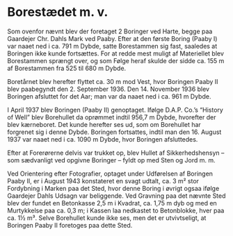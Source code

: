 # Borestædet m. v.

Som ovenfor nævnt blev der foretaget 2 Boringer ved Harte, begge paa Gaardejer Chr. Dahls Mark ved Paaby. Efter at den første Boring (Paaby I) var naaet ned i ca. 791 m Dybde, satte Borestammen sig fast, saaledes at Boringen ikke kunde fortsættes. For at redde mest muligt af Materiellet blev Borestammen sprængt over, og som Følge heraf skulde der sidde ca. 155 m af Borestammen fra 525 til 680 m Dybde.

Boretårnet blev herefter flyttet ca. 30 m mod Vest, hvor Boringen Paaby II blev paabegyndt den 2. September 1936. Den 14. November 1936 blev Boringen afsluttet for det Aar; man var da naaet ned i ca. 961 m Dybde.

I April 1937 blev Boringen (Paaby II) genoptaget. Ifølge D.A.P. Co.’s “History of Well” blev Borehullet da oprømmet indtil 956,7 m Dybde, hvorefter der blev kærneboret. Det kunde herefter ses ud, som om Borehullet har forgrenet sig i denne Dybde. Boringen fortsattes, indtil man den 16. August 1937 var naaet ned i ca. 1090 m Dybde, hvor Boringen afsluttedes.

Efter at Forerørerne delvis var trukket op, blev Hullet af Sikkerhedshensyn – som sædvanligt ved opgivne Boringer – fyldt op med Sten og Jord m. m.

Ved Orientering efter Fotografier, optaget under Udførelsen af Boringen Paaby II, er i August 1943 konstateret en svagt udtalt, ca. 3 m² stor Fordybning i Marken paa det Sted, hvor denne Boring i øvrigt ogsaa ifølge Gaardejer Dahls Udsagn var beliggende. Ved Gravning paa det nævnte Sted blev der fundet en Betonkasse 2,5 m i Kvadrat, ca. 1,75 m dyb og med en Murtykkelse paa ca. 0,3 m; i Kassen laa nedkastet to Betonblokke, hver paa ca. 1½ m³. Selve Borehullet kunde ikke ses, men det er utvivtseligt, at Boringen Paaby II foretoges paa dette Sted.

